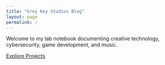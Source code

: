 ```yaml
---
title: "Grey Key Studios Blog"
layout: page
permalink: /
---
```


Welcome to my lab notebook documenting creative technology, cybersecurity, game development, and music.

[Explore Projects](./projects.md)
